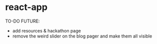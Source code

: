 # react-app

TO-DO FUTURE:
- add resources & hackathon page
- remove the weird slider on the blog pager and make them all visible